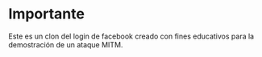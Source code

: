 # Importante

Este es un clon del login de facebook creado con fines educativos para la demostración de un ataque MITM.
